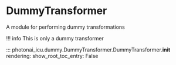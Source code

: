 # DummyTransformer

A module for performing dummy transformations

!!! info 
    This is only a dummy transformer

::: photonai_icu.dummy.DummyTransformer.DummyTransformer.__init__
    rendering:
        show_root_toc_entry: False